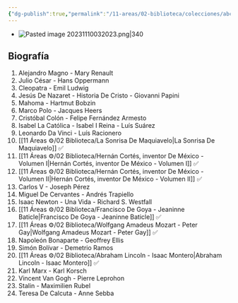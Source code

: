 ```yaml
---
{"dg-publish":true,"permalink":"/11-areas/02-biblioteca/colecciones/abc-coleccion-protagonistas-de-la-historia/","noteIcon":""}
---
```


- ![Pasted image 20231110032023.png|340](/img/user/02%20Image/Pasted%20image%2020231110032023.png)
## Biografía
1. Alejandro Magno - Mary Renault
2. Julio César - Hans Oppermann
3. Cleopatra - Emil Ludwig
4. Jesús De Nazaret - Historia De Cristo - Giovanni Papini
5. Mahoma - Hartmut Bobzin
6. Marco Polo - Jacques Heers
7. Cristóbal Colón - Felipe Fernández Armesto
8. Isabel La Católica - Isabel I Reina - Luís Suárez
9. Leonardo Da Vinci - Luís Racionero
10. [[11 Áreas ⚙/02 Biblioteca/La Sonrisa De Maquiavelo\|La Sonrisa De Maquiavelo]] ✅
11. [[11 Áreas ⚙/02 Biblioteca/Hernán Cortés, inventor De México - Volumen I\|Hernán Cortés, inventor De México - Volumen I]] ✅
12. [[11 Áreas ⚙/02 Biblioteca/Hernán Cortés, inventor De México - Volumen II\|Hernán Cortés, inventor De México - Volumen II]] ✅
13. Carlos V - Joseph Pérez
14. Miguel De Cervantes - Andrés Trapiello
15. Isaac Newton - Una Vida - Richard S. Westfall
16. [[11 Áreas ⚙/02 Biblioteca/Francisco De Goya - Jeaninne Baticle\|Francisco De Goya - Jeaninne Baticle]] ✅
17. [[11 Áreas ⚙/02 Biblioteca/Wolfgang Amadeus Mozart - Peter Gay\|Wolfgang Amadeus Mozart - Peter Gay]] ✅
18. Napoleón Bonaparte - Geoffrey Ellis
19. Simón Bolívar - Demetrio Ramos
20. [[11 Áreas ⚙/02 Biblioteca/Abraham Lincoln - Isaac Montero\|Abraham Lincoln - Isaac Montero]] ✅
21. Karl Marx - Karl Korsch
22. Vincent Van Gogh - Pierre Leprohon
23. Stalin - Maximilien Rubel
24. Teresa De Calcuta - Anne Sebba